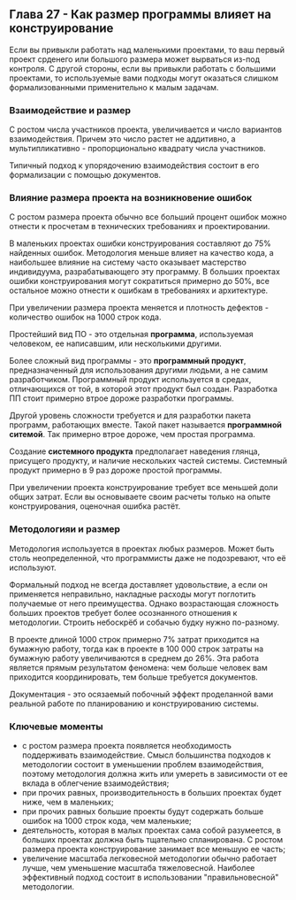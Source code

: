 ## Глава 27 - Как размер программы влияет на конструирование
Если вы привыкли работать над маленькими проектами, то ваш первый проект срденего или большого размера может вырваться из-под контроля. С другой стороны, если вы привыкли работать с большими проектами, то используемые вами подходы могут оказаться слишком формализованными применительно к малым задачам.
### Взаимодействие и размер
С ростом числа участников проекта, увеличивается и число вариантов взаимодействия. Причем это число растет не аддитивно, а мультипликативно - пропорционально квадрату числа участников.

Типичный подход к упорядочению взаимодействия состоит в его формализации с помощью документов.
### Влияние размера проекта на возникновение ошибок
С ростом размера проекта обычно все больший процент ошибок можно отнести к просчетам в технических требованиях и проектировании.

В маленьких проектах ошибки конструирования составляют до 75% найденных ошибок. Методология меньше влияет на качество кода, а наибольшее влияние на систему часто оказывает мастерство индивидуума, разрабатывающего эту программу. В больших проектах ошибки конструирования могут сократиться примерно до 50%, все остальное можно отнести к ошибкам в требованиях и архитектуре.

При увеличении размера проекта меняется и плотность дефектов - количество ошибок на 1000 строк кода.

Простейший вид ПО - это отдельная **программа**, используемая человеком, ее написавшим, или несколькими другими.

Более сложный вид программы - это **программный продукт**, предназначенный для использования другими людьми, а не самим разработчиком. Программный продукт используется в средах, отличающихся от той, в которой этот продукт был создан. Разработка ПП стоит примерно втрое дороже разработки программы.

Другой уровень сложности требуется и для разработки пакета программ, работающих вместе. Такой пакет называется **программной ситемой**. Так примерно втрое дороже, чем простая программа.

Создание **системного продукта** предполагает наведения глянца, присущего продукту, и наличие нескольких частей системы. Системный продукт примерно в 9 раз дороже простой программы.

При увеличении проекта конструирование требует все меньшей доли общих затрат. Если вы основываете своим расчеты только на опыте конструирования, оценочная ошибка растёт.

### Методологияи и размер

Методология используется в проектах любых размеров. Может быть столь неопределенной, что программисты даже не подозревают, что её используют.

Формальный подход не всегда доставляет удовольствие, а если он применяется неправильно, накладные расходы могут поглотить получаемые от него преимущества. Однако возрастающая сложность больших проектов требует более осознанного отношения к методологии. Строить небоскрёб и собачью будку нужно по-разному.

В проекте длиной 1000 строк примерно 7% затрат приходится на бумажную работу, тогда как в проекте в 100 000 строк затраты на бумажную работу увеличиваются в среднем до 26%. Эта работа является прямым результатом феномена: чем больше человек вам приходится координировать, тем больше требуется документов.

Документация - это осязаемый побочный эффект проделанной вами реальной работе по планированию и конструированию системы.

### Ключевые моменты
- с ростом размера проекта появляется необходимость поддерживать взаимодействие. Смысл большинства подходов к методологии состоит в уменьшении проблем взаимодействия, поэтому методология должна жить или умереть в зависимости от ее вклада в облегчение взаимодействия;
- при прочих равных, производительность в больших проектах будет ниже, чем в маленьких;
- при прочих равных большие проекты будут содержать больше ошибок на 1000 строк кода, чем маленькие;
- деятельность, которая в малых проектах сама собой разумеется, в больших проектах должна быть тщательно спланирована. С ростом размера проекта конструирование занимает все меньшую ее часть;
- увеличение масштаба легковесной методологии обычно работает лучше, чем уменьшение масштаба тяжеловесной. Наиболее эффективный подход состоит в использовании "правильновесной" методологии.